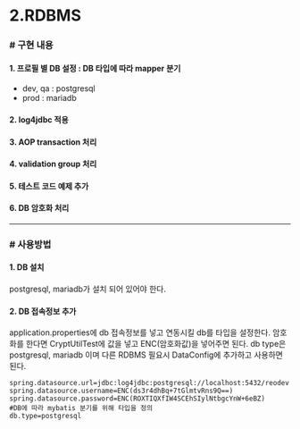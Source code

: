 # 2.RDBMS

### # 구현 내용

#### 1. 프로필 별 DB 설정 : DB 타입에 따라 mapper 분기
  * dev, qa : postgresql
  * prod : mariadb
  
#### 2. log4jdbc 적용

#### 3. AOP transaction 처리

#### 4. validation group 처리

#### 5. 테스트 코드 예제 추가

#### 6. DB 암호화 처리

<hr/>

### # 사용방법

#### 1. DB 설치  
postgresql, mariadb가 설치 되어 있어야 한다.

#### 2. DB 접속정보 추가 
application.properties에 db 접속정보를 넣고 연동시킬 db를 타입을 설정한다. 암호화를 한다면 CryptUtilTest에 값을 넣고 
ENC(암호화값)을 넣어주면 된다. db type은 postgresql, mariadb 이며 다른 RDBMS 필요시 DataConfig에 추가하고 사용하면 된다. 

```
spring.datasource.url=jdbc:log4jdbc:postgresql://localhost:5432/reodev
spring.datasource.username=ENC(ds3r4dhBq+7tGlmtvRns9Q==)
spring.datasource.password=ENC(ROXTIQXfIW4SCEhSIylNtbgcYnW+6eBZ)
#DB에 따라 mybatis 분기를 위해 타입을 정의
db.type=postgresql
```




